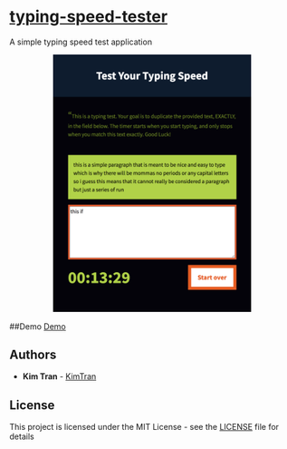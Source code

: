 
# [typing-speed-tester](https://tranki1.github.io/typing-speed-tester/)
A simple typing speed test application
<p align="center">
  <img src="https://github.com/tranki1/typing-speed-tester/blob/master/screencapture.png" width="350" title="screenshot">
</p>

##Demo
[Demo](https://tranki1.github.io/typing-speed-tester/)

## Authors

- **Kim Tran** - [KimTran](https://github.com/tranki1)

## License

This project is licensed under the MIT License - see the [LICENSE](https://github.com/computationalcore/myreads/blob/master/LICENSE) file for details

